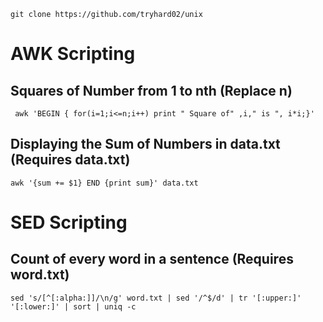 `git clone https://github.com/tryhard02/unix `

# AWK Scripting
## Squares of Number from 1 to nth (Replace n)
```  awk 'BEGIN { for(i=1;i<=n;i++) print " Square of" ,i," is ", i*i;}' ```
## Displaying the Sum of Numbers in data.txt (Requires data.txt)
``` awk '{sum += $1} END {print sum}' data.txt ```

# SED Scripting
## Count of every word in a sentence (Requires word.txt)
``` sed 's/[^[:alpha:]]/\n/g' word.txt | sed '/^$/d' | tr '[:upper:]' '[:lower:]' | sort | uniq -c ```